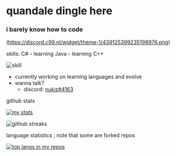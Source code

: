 # quandale dingle here

### i barely know how to code

(https://discord.c99.nl/widget/theme-1/439125399235198976.png)

skills: C# - learning Java - learning C++

![skill](https://skillicons.dev/icons?i=cs,java,cpp)

- currently working on learning languages and evolve
- wanna talk?
  - discord: [nukiz#4163](https://discord.com/users/439125399235198976/) 



github stats

[![my stats](https://github-readme-stats.vercel.app/api?username=nukiz&theme=tokyonight)](https://github.com/anuraghazra/github-readme-stats)

![github streaks](https://github-readme-streak-stats.herokuapp.com/?user=lavafrai&theme=tokyonight&show_icons=true)  

language statistics ; note that some are forked repos

[![top langs in my repos](https://github-readme-stats.vercel.app/api/top-langs/?username=nukiz?theme=tokyonight)](https://github.com/anuraghazra/github-readme-stats)


<!---
![github contribution grid snake animation](https://raw.githubusercontent.com/ArtemBay/Artembay/main/output/github-contribution-grid-snake.svg)
--->
